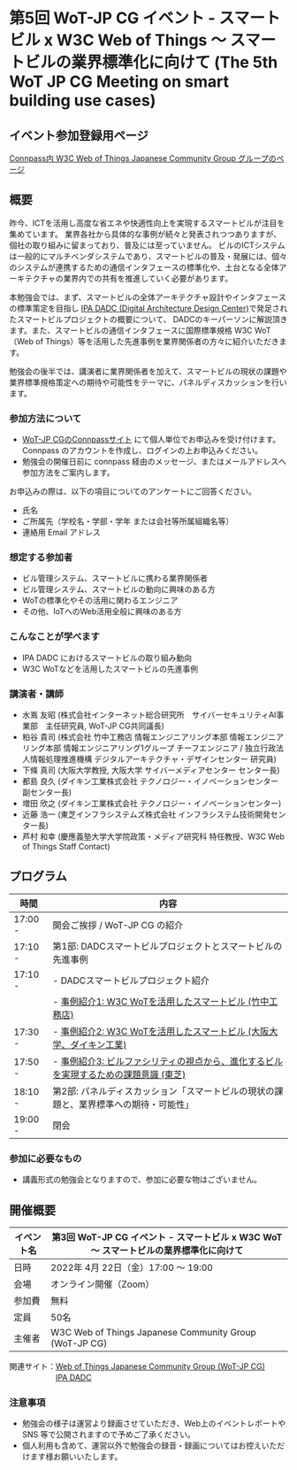# 第5回 WoT-JP CG イベント - スマートビル x W3C Web of Things ～ スマートビルの業界標準化に向けて (The 5th WoT JP CG Meeting on smart building use cases)

## イベント参加登録用ページ

[Connpass内 W3C Web of Things Japanese Community Group グループのページ](https://wot-jp-cg.connpass.com/event/244139/) 

## 概要

昨今、ICTを活用し高度な省エネや快適性向上を実現するスマートビルが注目を集めています。
業界各社から具体的な事例が続々と発表されつつありますが、個社の取り組みに留まっており、普及には至っていません。
ビルのICTシステムは一般的にマルチベンダシステムであり、スマートビルの普及・発展には、個々のシステムが連携するための通信インタフェースの標準化や、土台となる全体アーキテクチャの業界内での共有を推進していく必要があります。

本勉強会では、まず、スマートビルの全体アーキテクチャ設計やインタフェースの標準策定を目指し [IPA DADC (Digital Architecture Design Center)](https://www.ipa.go.jp/dadc/index.html)で発足されたスマートビルプロジェクトの概要について、
DADCのキーパーソンに解説頂きます。また、スマートビルの通信インタフェースに国際標準規格 W3C WoT（Web of Things）等を活用した先進事例を業界関係者の方々に紹介いただきます。

勉強会の後半では、講演者に業界関係者を加えて、スマートビルの現状の課題や業界標準規格策定への期待や可能性をテーマに、パネルディスカッションを行います。

### 参加方法について
- [WoT-JP CGのConnpassサイト](https://wot-jp-cg.connpass.com/event/244139/) にて個人単位でお申込みを受け付けます。Connpass のアカウントを作成し、ログインの上お申込みください。
- 勉強会の開催日前に connpass 経由のメッセージ、またはメールアドレスへ参加方法をご案内します。

お申込みの際は、以下の項目についてのアンケートにご回答ください。
- 氏名
- ご所属先（学校名・学部・学年 または会社等所属組織名等）
- 連絡用 Email アドレス

### 想定する参加者
* ビル管理システム、スマートビルに携わる業界関係者
* ビル管理システム、スマートビルの動向に興味のある方
* WoTの標準化やその活用に関わるエンジニア
* その他、IoTへのWeb活用全般に興味のある方

### こんなことが学べます
* IPA DADC におけるスマートビルの取り組み動向
* W3C WoTなどを活用したスマートビルの先進事例

### 講演者・講師
* 水嶌 友昭 (株式会社インターネット総合研究所　サイバーセキュリティAI事業部　主任研究員, WoT-JP CG共同議長)
* 粕谷 貴司 (株式会社 竹中工務店 情報エンジニアリング本部 情報エンジニアリング本部 情報エンジニアリング1グループ チーフエンジニア / 独立行政法人情報処理推進機構 デジタルアーキテクチャ・デザインセンター 研究員)
* 下條 真司 (大阪大学教授, 大阪大学 サイバーメディアセンター センター長)
* 都島 良久 (ダイキン工業株式会社 テクノロジー・イノベーションセンター 副センター長)
* 増田 欣之 (ダイキン工業株式会社 テクノロジー・イノベーションセンター)
* 近藤 浩一 (東芝インフラシステムズ株式会社 インフラシステム技術開発センター長)
* 芦村 和幸 (慶應義塾大学大学院政策・メディア研究科 特任教授、W3C Web of Things Staff Contact)


## プログラム
| 時間    | 内容                                                                                 |
| ------- | ------------------------------------------------------------------------------------ |
| 17:00 - | 開会ご挨拶 / WoT-JP CG の紹介                                                        |
| 17:10 - | 第1部: DADCスマートビルプロジェクトとスマートビルの先進事例                          |
| 17:10 - | - DADCスマートビルプロジェクト紹介                                                   |
|         | - [事例紹介1: W3C WoTを活用したスマートビル (竹中工務店)](./事例紹介１：竹中工務店_20220422.pdf)                              |
| 17:30 - | - [事例紹介2: W3C WoTを活用したスマートビル (大阪大学、ダイキン工業)](./事例紹介２：ダイキン工業_20220422.pdf)                  |
| 17:50 - | - [事例紹介3: ビルファシリティの視点から、進化するビルを実現するための課題意識 (東芝)](事例紹介３：東芝_20220422.pdf) |
| 18:10 - | 第2部: パネルディスカッション「スマートビルの現状の課題と、業界標準への期待・可能性」|
| 19:00 - | 閉会                                                                                 |

### 参加に必要なもの
- 講義形式の勉強会となりますので、参加に必要な物はございません。

## 開催概要
| イベント名 | 第3回 WoT-JP CG イベント - スマートビル x W3C WoT ～ スマートビルの業界標準化に向けて |
| ---------- | ------------------------------------------------------------ |
| 日時       | 2022年 4月 22日（金）17:00 ～ 19:00                          |
| 会場       | オンライン開催（Zoom）                                       |
| 参加費     | 無料                                                         |
| 定員       | 50名                                                         |
| 主催者     | W3C Web of Things Japanese Community Group (WoT-JP CG)       |

関連サイト：[Web of Things Japanese Community Group (WoT-JP CG)](https://wot-jp-cg.netlify.app/#/)<br>
　　　　　　[IPA DADC](https://www.ipa.go.jp/dadc/index.html) 

### 注意事項
- 勉強会の様子は運営より録画させていただき、Web上のイベントレポートや SNS 等で公開されますので予めご了承ください。
- 個人利用も含めて、運営以外で勉強会の録音・録画についてはお控えいただけます様お願いいたします。
